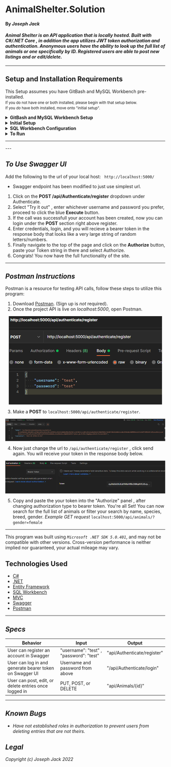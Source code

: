 # AnimalShelter.Solution

#### By _**Joseph Jack**_  

#### _Animal Shelter is an API application that is locally hosted. Built with C#/.NET Core , in addition the app utilizes JWT token authorization and authentication. Anonymous users have the ability to look up the full list of animals or one specifically by ID. Registered users are able to post new listings and or edit/delete._


---
## Setup and Installation Requirements
This Setup assumes you have GitBash and MySQL Workbench pre-installed. 
<br><small>If you do not have one or both installed, please begin with that setup below. 
<br>If you _do_ have both installed, move onto "initial setup".</small>

<details>
<summary><strong>GitBash and MySQL Workbench Setup</strong></summary>
<ol>
<li>https://git-scm.com/download/  
<li>Download Git and follow the setup wizard. 
<li>https://dev.mysql.com/downloads/workbench/     
<li>Download MySQL Workbench
<li>Follow the setup wizard & create a localhost server on port 3306.
<li>Keep track of your username and password, this will be used in the connection steps of "**SQL Workbench Configuration**"  
</details>
<details>
<summary><strong>Initial Setup</strong></summary>
<ol>
<li>Copy the git repository url: https://github.com/Josephwjack/AnimalShelter.Solution
<li>Open a terminal and navigate to your Desktop with <strong>cd</strong> command
<li>Run,   
<strong>$ git clone https://github.com/Josephwjack/AnimalShelter.Solution</strong>
<li>In the terminal, navigate into the root directory of the cloned project folder "AnimalShelter.Solution".
<li>Navigate to the projects root directory, "AnimalShelter".
<li>Move onto "SQL Workbench Configuration" instructions below to build the necessary database.
<br>
</details>

<details>
<summary><strong>SQL Workbench Configuration</strong></summary>
<ol>
<li>Create an appsetting.json file in the "AnimalShelter" directory  
   <pre>AnimalShelter.Solution
   └── AnimalShelter
    └── appsetting.json</pre>
<li> Insert the following code: <br>

<pre> "JWT": {  
    "ValidAudience": "http://localhost:4200",  
    "ValidIssuer": "http://localhost:61955",  
    "Secret": "[Your-random-key-here]"
  },
  "ConnectionStrings": {
    "DefaultConnection": "Server=localhost;Port=3306;database=animal_shelter;uid=[YOUR-USERNAME-HERE];pwd=[YOUR-PASSWORD-HERE];"
  }
}</pre>
<small>*Note: you must include your password in the code block section labeled "YOUR-PASSWORD-HERE".</small><br>
<small>**Note: you must include your username in the code block section labeled "YOUR-USERNAME-HERE".</small><br>
<small>***Note: if you plan to push this cloned project to a public-facing repository, remember to add the appsettings.json file to your .gitignore before doing so.</small>

<li>In root directory of project folder "AnimalShelter", run  
<strong>$ dotnet ef migrations add restoreDatabase</strong>
<li>Then run <strong>$ dotnet ef database update</strong>

<ol> 
  <li>Open SQL Workbench.
  <li>Navigate to "animal_shelter" schema.
  <li>Click the drop down, select "Tables" drop down.
  <li>Verify the tables, you should see <strong>animals</strong> and <strong>user</strong>
  
</details>

<details>
<summary><strong>To Run</strong></summary>
Navigate to:  
   <pre>AnimalShelter.Solution
   └── <strong>AnimalShelter</strong></pre>

Run ```$ dotnet restore``` in the terminal.<br>
Run ```$ dotnet run``` in the terminal.
</details>
<hr/>
---

## _To Use Swagger UI_
Add the following to the url of your local host:
`` http://localhost:5000/``
* Swagger endpoint has been modified to just use simplest url.
1. Click on the **POST /api/Authenticate/register** dropdown under Authenticate.
2. Select "Try it out" , enter whichever username and password you prefer, proceed to click the blue **Execute** button.
3. If the call was successfull your account has been created, now you can login under the **POST** section right above register.
4. Enter credentials, login, and you will recieve a bearer token in the response body that looks like a very large string of random letters/numbers.
5. Finally navigate to the top of the page and click on the **Authorize** button, paste your Token string in there and select Authorize. 
6. Congrats! You now have the full functionality of the site.
<hr/>

## _Postman Instructions_
Postman is a resource for testing API calls, follow these steps to utilize this program:
1. Download [Postman](https://www.postman.com/downloads/). (Sign up is _not_ required).
2. Once the project API is live on _localhost:5000_, open Postman.
<div style="display: flex; justify-content: center"><img src="AnimalShelter/wwwroot/images/register.png"></div>

3. Make a **POST** to `localhost:5000/api/authenticate/register`.

<div style="display: flex; justify-content: center"><img src="AnimalShelter/wwwroot/images/login.png"></div>

4. Now just change the url to `/api/authenticate/register` , click send again. You will receive your token in the response body below.

<div style="display: flex; justify-content: center"><img src="AnimalShelter/wwwroot/images/token.png"></div>

5. Copy and paste the your token into the "Authorize" panel , after changing authorization type to bearer token. You're all Set! You can now search for the full list of animals or filter your search by name, species, breed, gender.
 _Example GET request_
``localhost:5000/api/animals/?gender=female``

---
This program was built using *`Microsoft .NET SDK 5.0.401`*, and may not be compatible with other versions. Cross-version performance is neither implied nor guaranteed, your actual mileage may vary.


## Technologies Used

* [C#](https://en.wikipedia.org/wiki/C_Sharp_(programming_language))
* [.NET](https://dotnet.microsoft.com/en-us/)
* [Entity Framework](https://docs.microsoft.com/en-us/ef/)
* [SQL Workbench](https://www.mysql.com/products/workbench/)
* [MVC](https://developer.mozilla.org/en-US/docs/Glossary/MVC)
* [Swagger](https://swagger.io/)
* [Postman](https://learning.postman.com/docs/getting-started/introduction/)


---

## _Specs_

|Behavior|Input|Output|
|-----|-----|-----|
|User can register an account in Swagger|"username": "test" , "password":  "test"|"api/Authenticate/register"|
|User can log in and generate bearer token on Swagger UI|Username and password from above|"/api/Authenticate/login"|
|User can post, edit, or delete entries once logged in|PUT, POST, or DELETE|"api/Animals/{id}"|



---
## _Known Bugs_

* _Have not established roles in authorization to prevent users from deleting entries that are not theirs._

## _Legal_

_Copyright (c) Joseph Jack 2022_